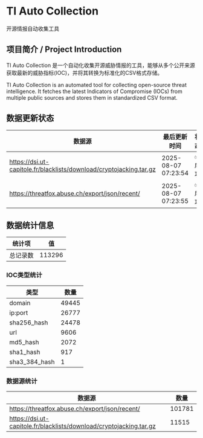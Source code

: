 # TI Auto Collection

 开源情报自动收集工具

## 项目简介 / Project Introduction

TI Auto Collection 是一个自动化收集开源威胁情报的工具，能够从多个公开来源获取最新的威胁指标(IOC)，并将其转换为标准化的CSV格式存储。

TI Auto Collection is an automated tool for collecting open-source threat intelligence. It fetches the latest Indicators of Compromise (IOCs) from multiple public sources and stores them in standardized CSV format.

## 数据更新状态

| 数据源 | 最后更新时间 | 状态 |
|--------|------------|------|
| https://dsi.ut-capitole.fr/blacklists/download/cryptojacking.tar.gz | 2025-08-07 07:23:54 | ✅ 成功 |
| https://threatfox.abuse.ch/export/json/recent/ | 2025-08-07 07:23:55 | ✅ 成功 |





































































































































## 数据统计信息

| 统计项 | 值 |
|--------|----|
| 总记录数 | 113296 |

### IOC类型统计

| 类型 | 数量 |
|------|------|
| domain | 49445 |
| ip:port | 26777 |
| sha256_hash | 24478 |
| url | 9606 |
| md5_hash | 2072 |
| sha1_hash | 917 |
| sha3_384_hash | 1 |

### 数据源统计

| 数据源 | 数量 |
|--------|------|
| https://threatfox.abuse.ch/export/json/recent/ | 101781 |
| https://dsi.ut-capitole.fr/blacklists/download/cryptojacking.tar.gz | 11515 |

